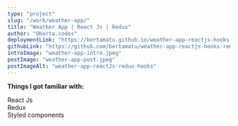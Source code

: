 ```yaml
---
type: "project"
slug: "/work/weather-app/"
title: "Weather App | React Js | Redux"
author: "@berta.codes"
deploymentLink: "https://bertamatu.github.io/weather-app-reactjs-hooks-redux/"
githubLink: "https://github.com/bertamatu/weather-app-reactjs-hooks-redux/"
introImage: "weather-app-intro.jpeg"
postImage: "weather-app-post.jpeg"
postImageAlt: "weather-app-reactJs-redux-hooks"
---
```


<b>Things I got familiar with:</b>

<div>React Js</div>
<div>Redux</div>
<div>Styled components</div>
